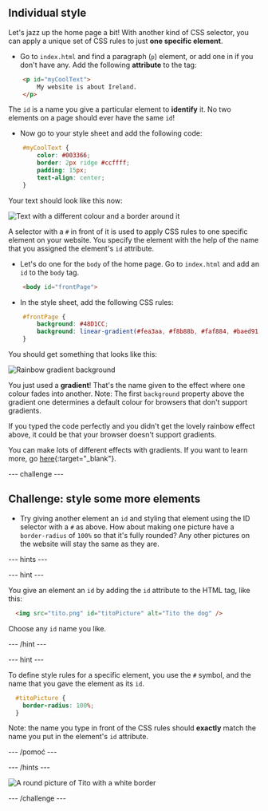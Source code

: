 ## Individual style

Let's jazz up the home page a bit! With another kind of CSS selector, you can apply a unique set of CSS rules to just **one specific element**.

+ Go to `index.html` and find a paragraph (`p`) element, or add one in if you don't have any. Add the following **attribute** to the tag:

```html
    <p id="myCoolText">
        My website is about Ireland.
    </p> 
```

The `id` is a name you give a particular element to **identify** it. No two elements on a page should ever have the same `id`!

+ Now go to your style sheet and add the following code:

```css
    #myCoolText {
        color: #003366;
        border: 2px ridge #ccffff;
        padding: 15px;
        text-align: center;
    }
```

Your text should look like this now:

![Text with a different colour and a border around it](images/paragraphIdStyle.png)

A selector with a `#` in front of it is used to apply CSS rules to one specific element on your website. You specify the element with the help of the name that you assigned the element's `id` attribute.

+ Let's do one for the `body` of the home page. Go to `index.html` and add an `id` to the `body` tag.

```html
    <body id="frontPage">
```

+ In the style sheet, add the following CSS rules:

```css
    #frontPage {
        background: #48D1CC;
        background: linear-gradient(#fea3aa, #f8b88b, #faf884, #baed91, #baed91, #b2cefe, #f2a2e8, #fea3aa);
    }
```

You should get something that looks like this:

![Rainbow gradient background](images/frontPageIdStyles.png)

You just used a **gradient**! That's the name given to the effect where one colour fades into another. Note: The first `background` property above the gradient one determines a default colour for browsers that don't support gradients.

If you typed the code perfectly and you didn't get the lovely rainbow effect above, it could be that your browser doesn't support gradients.

You can make lots of different effects with gradients. If you want to learn more, go [here](http://dojo.soy/html2-css-gradients){:target="_blank"}.

\--- challenge \---

## Challenge: style some more elements

+ Try giving another element an `id` and styling that element using the ID selector with a `#` as above. How about making one picture have a `border-radius` of `100%` so that it's fully rounded? Any other pictures on the website will stay the same as they are. 

\--- hints \---

\--- hint \---

You give an element an `id` by adding the `id` attribute to the HTML tag, like this:

```html
  <img src="tito.png" id="titoPicture" alt="Tito the dog" />        
```

Choose any `id` name you like.

\--- /hint \---

\--- hint \---

To define style rules for a specific element, you use the `#` symbol, and the name that you gave the element as its `id`.

```css
  #titoPicture {
    border-radius: 100%;
  }
```

Note: the name you type in front of the CSS rules should **exactly** match the name you put in the element's `id` attribute.

\--- /pomoć \---

\--- /hints \---

![A round picture of Tito with a white border](images/titoPictureIdStyle.png)

\--- /challenge \---